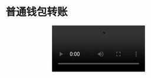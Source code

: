 # 普通钱包转账

<div style="text-align:center;">
<video width="50%" controls autoplay>
  <source src="./assets/video/send.mp4" type="video/mp4">
</video>
</div>
